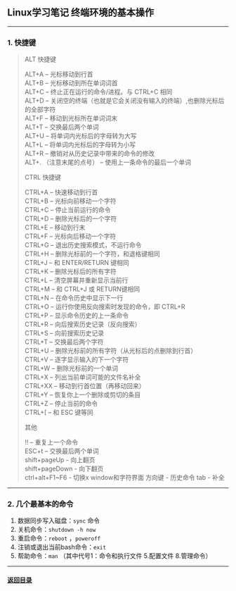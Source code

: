 ## Linux学习笔记 终端环境的基本操作
---
### 1. 快捷键
>ALT 快捷键  
>  
>ALT+A – 光标移动到行首  
>ALT+B – 光标移动到所在单词词首  
>ALT+C – 终止正在运行的命令/进程。与 CTRL+C 相同  
>ALT+D – 关闭空的终端（也就是它会关闭没有输入的终端）,也删除光标后的全部字符  
>ALT+F – 移动到光标所在单词词末  
>ALT+T – 交换最后两个单词  
>ALT+U – 将单词内光标后的字母转为大写  
>ALT+L – 将单词内光标后的字母转为小写  
>ALT+R – 撤销对从历史记录中带来的命令的修改  
>ALT+. （注意末尾的点号） – 使用上一条命令的最后一个单词  
>  
>CTRL 快捷键  
>  
>CTRL+A – 快速移动到行首  
>CTRL+B – 光标向前移动一个字符  
>CTRL+C – 停止当前运行的命令  
>CTRL+D – 删除光标后的一个字符  
>CTRL+E – 移动到行末  
>CTRL+F – 光标向后移动一个字符  
>CTRL+G – 退出历史搜索模式，不运行命令  
>CTRL+H – 删除光标前的一个字符，和退格键相同  
>CTRL+J – 和 ENTER/RETURN 键相同  
>CTRL+K – 删除光标后的所有字符  
>CTRL+L – 清空屏幕并重新显示当前行  
>CTRL+M – 和 CTRL+J 或 RETURN键相同  
>CTRL+N – 在命令历史中显示下一行  
>CTRL+O – 运行你使用反向搜索时发现的命令，即 CTRL+R  
>CTRL+P – 显示命令历史的上一条命令  
>CTRL+R – 向后搜索历史记录（反向搜索）  
>CTRL+S – 向前搜索历史记录  
>CTRL+T – 交换最后两个字符  
>CTRL+U – 删除光标前的所有字符（从光标后的点删除到行首）    
>CTRL+V – 逐字显示输入的下一个字符  
>CTRL+W – 删除光标前的一个单词  
>CTRL+X – 列出当前单词可能的文件名补全  
>CTRL+XX – 移动到行首位置（再移动回来）  
>CTRL+Y – 恢复你上一个删除或剪切的条目  
>CTRL+Z – 停止当前的命令  
>CTRL+[ – 和 ESC 键等同  
>
>其他  
>  
>!! – 重复上一个命令  
>ESC+t – 交换最后两个单词  
>shift+pageUp - 向上翻页  
>shift+pageDown - 向下翻页  
>ctrl+alt+F1~F6 - 切换x window和字符界面
>方向键 - 历史命令
>tab - 补全

---
### 2. 几个最基本的命令

1. 数据同步写入磁盘：`sync` 命令
2. 关机命令：`shutdown -h now`
3. 重启命令：`reboot` ，`poweroff`
4. 注销或退出当前bash命令：`exit`
5. 帮助命令：`man` （其中代号1：命令和执行文件 5.配置文件  8.管理命令）


---
#### [返回目录](./)